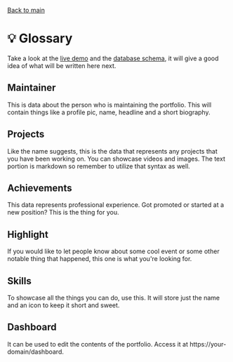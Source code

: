 [Back to main](../README.md)

# 💡 Glossary

Take a look at the [live demo](https://johku.org) and the [database schema](../app/prisma/schema.prisma), it will give a good idea of what will be written here next.

## Maintainer

This is data about the person who is maintaining the portfolio. This will contain things like a profile pic, name, headline and a short biography.

## Projects

Like the name suggests, this is the data that represents any projects that you have been working on. You can showcase videos and images. The text portion is markdown so remember to utilize that syntax as well.

## Achievements

This data represents professional experience. Got promoted or started at a new position? This is the thing for you.

## Highlight

If you would like to let people know about some cool event or some other notable thing that happened, this one is what you're looking for.

## Skills

To showcase all the things you can do, use this. It will store just the name and an icon to keep it short and sweet.

## Dashboard

It can be used to edit the contents of the portfolio. Access it at https://your-domain/dashboard.
